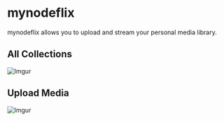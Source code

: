 # mynodeflix

mynodeflix allows you to upload and stream your personal media library.

All Collections
---
![Imgur](http://i.imgur.com/0PcgMJ8.png)

Upload Media
---
![Imgur](http://i.imgur.com/5IHFGTE.png)

